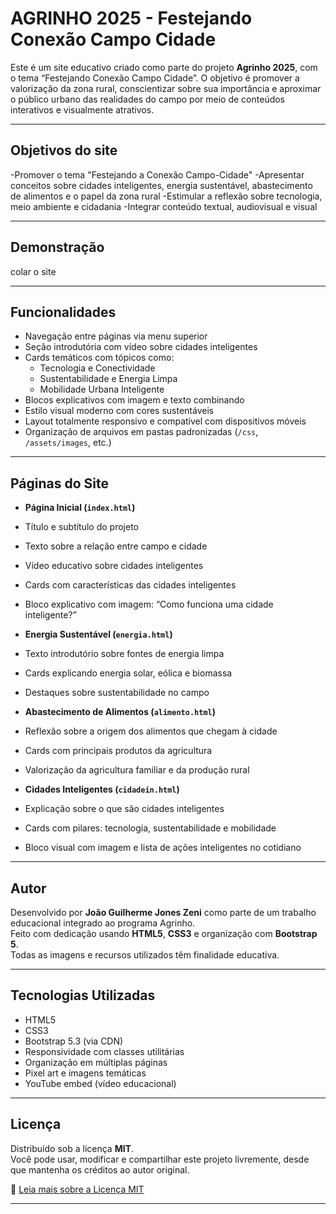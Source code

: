 #  AGRINHO 2025 - Festejando Conexão Campo Cidade

Este é um site educativo criado como parte do projeto **Agrinho 2025**, com o tema “Festejando Conexão Campo Cidade”. O objetivo é promover a valorização da zona rural, conscientizar sobre sua importância e aproximar o público urbano das realidades do campo por meio de conteúdos interativos e visualmente atrativos.

---
## Objetivos do site
-Promover o tema "Festejando a Conexão Campo-Cidade"
-Apresentar conceitos sobre cidades inteligentes, energia sustentável, abastecimento de alimentos e o papel da zona rural
-Estimular a reflexão sobre tecnologia, meio ambiente e cidadania
-Integrar conteúdo textual, audiovisual e visual

---
##  Demonstração

colar o site


---

##  Funcionalidades

-  Navegação entre páginas via menu superior
-  Seção introdutória com vídeo sobre cidades inteligentes
-  Cards temáticos com tópicos como:
      - Tecnologia e Conectividade
      - Sustentabilidade e Energia Limpa
      - Mobilidade Urbana Inteligente
-  Blocos explicativos com imagem e texto combinando
-  Estilo visual moderno com cores sustentáveis
-  Layout totalmente responsivo e compatível com dispositivos móveis
-  Organização de arquivos em pastas padronizadas (`/css`, `/assets/images`, etc.)

---

##  Páginas do Site

-  **Página Inicial (`index.html`)**
  - Título e subtítulo do projeto
  - Texto sobre a relação entre campo e cidade
  - Vídeo educativo sobre cidades inteligentes
  - Cards com características das cidades inteligentes
  - Bloco explicativo com imagem: “Como funciona uma cidade inteligente?”

-  **Energia Sustentável (`energia.html`)**
  - Texto introdutório sobre fontes de energia limpa
  - Cards explicando energia solar, eólica e biomassa
  - Destaques sobre sustentabilidade no campo

-  **Abastecimento de Alimentos (`alimento.html`)**
  - Reflexão sobre a origem dos alimentos que chegam à cidade
  - Cards com principais produtos da agricultura
  - Valorização da agricultura familiar e da produção rural

-  **Cidades Inteligentes (`cidadein.html`)**
  - Explicação sobre o que são cidades inteligentes
  - Cards com pilares: tecnologia, sustentabilidade e mobilidade
  - Bloco visual com imagem e lista de ações inteligentes no cotidiano

---

## Autor

Desenvolvido por **João Guilherme Jones Zeni** como parte de um trabalho educacional integrado ao programa Agrinho.  
Feito com dedicação usando **HTML5**, **CSS3** e organização com **Bootstrap 5**.  
Todas as imagens e recursos utilizados têm finalidade educativa.

---

## Tecnologias Utilizadas

- HTML5
- CSS3
- Bootstrap 5.3 (via CDN)
- Responsividade com classes utilitárias
- Organização em múltiplas páginas
- Pixel art e imagens temáticas
- YouTube embed (vídeo educacional)

---

##  Licença

Distribuído sob a licença **MIT**.  
Você pode usar, modificar e compartilhar este projeto livremente, desde que mantenha os créditos ao autor original.

🔗 [Leia mais sobre a Licença MIT](https://opensource.org/licenses/MIT)

---
